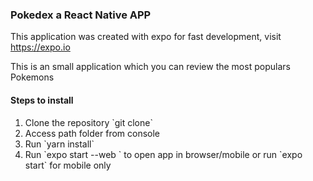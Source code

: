 <h3>Pokedex a React Native APP</h3>
<p>This application was created with expo 
for fast development, visit <a href="https://expo.io">https://expo.io</a> </p>

<p>This is an small application which you can 
review the most populars Pokemons</p>

<h4>Steps to install</h4>

<ol>
    <li>Clone the repository `git clone`</li>
    <li>Access path folder from console</li>
    <li>Run `yarn install`</li>
    <li>Run `expo start --web ` to open app in browser/mobile or run `expo start` 
    for mobile only</li>
</ol>
